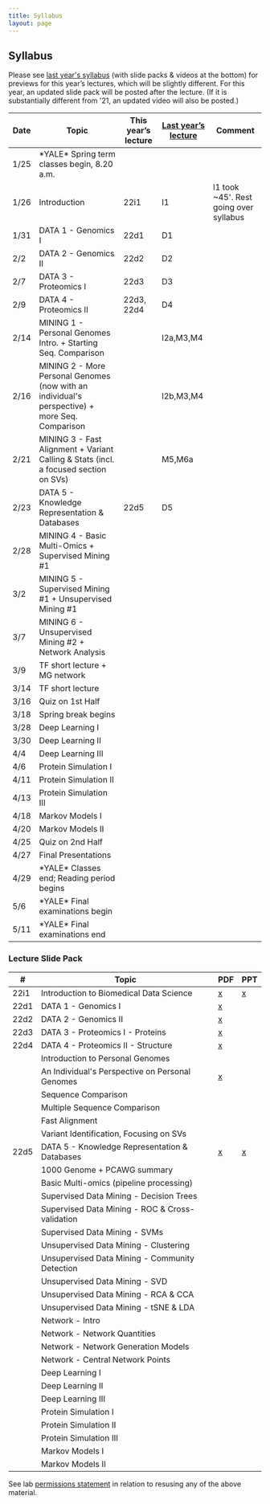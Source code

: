 ```yaml
---
title: Syllabus
layout: page
---
```



## Syllabus


Please see [last year's syllabus](http://cbb752b21.gersteinlab.org/syllabus) (with slide packs & videos at the bottom) for previews for this year’s lectures, which will be slightly different. For this year, an updated slide pack will be posted after the lecture. (If it is substantially different from '21, an updated video will also be posted.)

| Date | Topic                                                                                          | This year’s lecture | [Last year’s lecture](http://cbb752b21.gersteinlab.org/syllabus) | Comment                                |
| ---- | ---------------------------------------------------------------------------------------------- | ------------------- | ---------------------------------------------------------------- | -------------------------------------- |
| 1/25 | \*YALE\* Spring term classes begin, 8.20 a.m.                                                  |                     |                                                                  |                                        |
| 1/26 | Introduction                                                                                   | 22i1                | I1                                                               | l1 took ~45'. Rest going over syllabus |
| 1/31 | DATA 1 - Genomics I                                                                            | 22d1                | D1                                                               |                                        |
| 2/2  | DATA 2 - Genomics II                                                                           | 22d2                | D2                                                               |                                        |
| 2/7  | DATA 3 - Proteomics I                                                                          | 22d3                | D3                                                               |                                        |
| 2/9  | DATA 4 - Proteomics II                                                                         | 22d3, 22d4          | D4                                                               |                                        |
| 2/14 | MINING 1 - Personal Genomes Intro. + Starting Seq. Comparison                                  |                     | I2a,M3,M4                                                        |                                        |
| 2/16 | MINING 2 - More Personal Genomes (now with an individual's perspective) + more Seq. Comparison |                     | I2b,M3,M4                                                        |                                        |
| 2/21 | MINING 3 - Fast Alignment + Variant Calling & Stats (incl. a focused section on SVs)           |                     | M5,M6a                                                           |                                        |
| 2/23 | DATA 5 - Knowledge Representation & Databases                                                  | 22d5                | D5                                                               |                                        |
| 2/28 | MINING 4 - Basic Multi-Omics + Supervised Mining #1                                            |                     |                                                                  |                                        |
| 3/2  | MINING 5 - Supervised Mining #1 + Unsupervised Mining #1                                       |                     |                                                                  |                                        |
| 3/7  | MINING 6 - Unsupervised Mining #2 + Network Analysis                                           |                     |                                                                  |                                        |
| 3/9  | TF short lecture + MG network                                                                  |                     |                                                                  |                                        |
| 3/14 | TF short lecture                                                                               |                     |                                                                  |                                        |
| 3/16 | Quiz on 1st Half                                                                               |                     |                                                                  |                                        |
| 3/18 | Spring break begins                                                                            |                     |                                                                  |                                        |
| 3/28 | Deep Learning I                                                                                |                     |                                                                  |                                        |
| 3/30 | Deep Learning II                                                                               |                     |                                                                  |                                        |
| 4/4  | Deep Learning III                                                                              |                     |                                                                  |                                        |
| 4/6  | Protein Simulation I                                                                           |                     |                                                                  |                                        |
| 4/11 | Protein Simulation II                                                                          |                     |                                                                  |                                        |
| 4/13 | Protein Simulation III                                                                         |                     |                                                                  |                                        |
| 4/18 | Markov Models I                                                                                |                     |                                                                  |                                        |
| 4/20 | Markov Models II                                                                               |                     |                                                                  |                                        |
| 4/25 | Quiz on 2nd Half                                                                               |                     |                                                                  |                                        |
| 4/27 | Final Presentations                                                                            |                     |                                                                  |                                        |
| 4/29 | \*YALE\* Classes end; Reading period begins                                                    |                     |                                                                  |                                        |
| 5/6  | \*YALE\* Final examinations begin                                                              |                     |                                                                  |                                        |
| 5/11 | \*YALE\* Final examinations end                                                                |                     |                                                                  |


### Lecture Slide Pack

| #    | Topic                                           | PDF                                                                                                     | PPT                                                                                                     |
| ---- | ----------------------------------------------- | ------------------------------------------------------------------------------------------------------- | ------------------------------------------------------------------------------------------------------- |
| 22i1 | Introduction to Biomedical Data Science         | [x](http://files2.gersteinlab.org/public-docs/2022/01.31/cbb752-MG-spr22-22i1-biomed-datasci-intro.pdf) | [x](http://files2.gersteinlab.org/public-docs/2022/01.31/cbb752-MG-spr22-22i1-biomed-datasci-intro.ppt) |
| 22d1 | DATA 1 - Genomics I                             | [x](http://files2.gersteinlab.org/public-docs/2022/01.31/220131_Genomics_I_handout_version.pdf)         |                                                                                                         |
| 22d2 | DATA 2 - Genomics II                            | [x](http://files2.gersteinlab.org/public-docs/2022/02.02/220202_Genomics_II.pdf)                        |                                                                                                         |
| 22d3 | DATA 3 - Proteomics I - Proteins                | [x](http://files2.gersteinlab.org/public-docs/2022/02.09/CBB_752_2022_Rinehart_Proteins.pdf)            |                                                                                                         |
| 22d4 | DATA 4 - Proteomics II - Structure              | [x](http://files2.gersteinlab.org/public-docs/2022/02.09/CBB_752_Rinehart_Structure_2022.pdf)           |                                                                                                         |
|      | Introduction to Personal Genomes                |                                                                                                         |                                                                                                         |
|      | An Individual's Perspective on Personal Genomes | [x](http://files2.gersteinlab.org/public-docs/2022/02.21/Zimmer_MBB_452_genome_talk_2022.pdf)           |                                                                                                         |
|      | Sequence Comparison                             |                                                                                                         |                                                                                                         |
|      | Multiple Sequence Comparison                    |                                                                                                         |                                                                                                         |
|      | Fast Alignment                                  |                                                                                                         |                                                                                                         |
|      | Variant Identification, Focusing on SVs         |                                                                                                         |                                                                                                         |
| 22d5 | DATA 5 - Knowledge Representation & Databases   | [x](http://files2.gersteinlab.org/public-docs/2022/02.23/Database_KB_Cheung_2_23_22.pdf)                | [x](http://files2.gersteinlab.org/public-docs/2022/02.23/Database_KB_Cheung_2_23_22.pptx)               |
|      | 1000 Genome + PCAWG summary                     |                                                                                                         |                                                                                                         |
|      | Basic Multi-omics (pipeline processing)         |                                                                                                         |                                                                                                         |
|      | Supervised Data Mining - Decision Trees         |                                                                                                         |                                                                                                         |
|      | Supervised Data Mining - ROC & Cross-validation |                                                                                                         |                                                                                                         |
|      | Supervised Data Mining - SVMs                   |                                                                                                         |                                                                                                         |
|      | Unsupervised Data Mining - Clustering           |                                                                                                         |                                                                                                         |
|      | Unsupervised Data Mining - Community Detection  |                                                                                                         |                                                                                                         |
|      | Unsupervised Data Mining - SVD                  |                                                                                                         |                                                                                                         |
|      | Unsupervised Data Mining - RCA & CCA            |                                                                                                         |                                                                                                         |
|      | Unsupervised Data Mining - tSNE & LDA           |                                                                                                         |                                                                                                         |
|      | Network - Intro                                 |                                                                                                         |                                                                                                         |
|      | Network - Network Quantities                    |                                                                                                         |                                                                                                         |
|      | Network - Network Generation Models             |                                                                                                         |                                                                                                         |
|      | Network - Central Network Points                |                                                                                                         |                                                                                                         |
|      | Deep Learning I                                 |                                                                                                         |                                                                                                         |
|      | Deep Learning II                                |                                                                                                         |                                                                                                         |
|      | Deep Learning III                               |                                                                                                         |                                                                                                         |
|      | Protein Simulation I                            |                                                                                                         |                                                                                                         |
|      | Protein Simulation II                           |                                                                                                         |                                                                                                         |
|      | Protein Simulation III                          |                                                                                                         |                                                                                                         |
|      | Markov Models I                                 |                                                                                                         |                                                                                                         |
|      | Markov Models II                                |                                                                                                         |

See lab [permissions statement](https://sites.gersteinlab.org/permissions/) in relation to resusing any of the above material.
